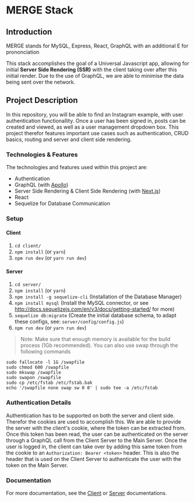 # MERGE Stack
## Introduction
MERGE stands for MySQL, Express, React, GraphQL with an additional E for prononciation

This stack accomplishes the goal of a Universal Javascript app, allowing for initial **Server Side Rendering (SSR)** with the client taking over after this initial render.
Due to the use of GraphQL, we are able to minimise the data being sent over the network.

## Project Description
In this repository, you will be able to find an Instagram example, with user authentication functionallity. Once a user has been signed in, posts can be created and viewed, as well as a user management dropdown box. This project therefor features important use cases such as authentication, CRUD basics, routing and server and client side rendering.

### Technologies & Features
The technologies and features used within this project are:

* Authentication
* GraphQL (with [Apollo](https://github.com/apollographql/apollo-client))
* Server Side Rendering & Client Side Rendering (with [Next.js](https://github.com/zeit/next.js/))
* React
* Sequelize for Database Communication

### Setup
#### Client
1. `cd client/`
2. `npm install` (or `yarn`)
3. `npm run dev` (or `yarn run dev`)

#### Server
1. `cd server/`
2. `npm install` (or `yarn`)
3. `npm install -g sequelize-cli` (Installation of the Database Manager)
4. `npm install mysql` (Install the MySQL connector, or see http://docs.sequelizejs.com/en/v3/docs/getting-started/ for more)
4. `sequelize db:migrate` (Create the initial database schema, to adapt these configs, see: `server/config/config.js`)
3. `npm run dev` (or `yarn run dev`)

> Note: Make sure that enough memory is available for the build process (1Gb recommended). You can also use swap through the following commands

```
sudo fallocate -l 1G /swapfile
sudo chmod 600 /swapfile
sudo mkswap /swapfile
sudo swapon /swapfile
sudo cp /etc/fstab /etc/fstab.bak
echo '/swapfile none swap sw 0 0' | sudo tee -a /etc/fstab
```

### Authentication Details
Authentication has to be supported on both the server and client side. Therefor the cookies are used to accomplish this. We are able to provide the server with the client's cookie, where the token can be extracted from. Once this token has been read, the user can be authenticated on the server through a GraphQL call from the Client Server to the Main Server. Once the user is logged in, the client can take over by adding this same token from the cookie to an `Authorization: Bearer <token>` header. This is also the header that is used on the Client Server to authenticate the user with the token on the Main Server.

### Documentation
For more documentation, see the [Client](./client/README.md) or [Server](./server/README.md) documentations.